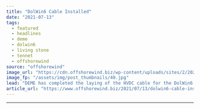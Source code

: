 ```yaml
---
title: "DolWin6 Cable Installed"
date: "2021-07-13"
tags: 
  - featured
  - headlines
  - deme
  - dolwin6
  - living stone
  - tennet
  - offshorewind
source: "offshorewind"
image_url: "https://cdn.offshorewind.biz/wp-content/uploads/sites/2/2021/07/13090002/deme_living_stone_c_wiwiphoto_ulrich_wirrwa_.jpg"
image_fp: "/assets/img/post_thumbnails/40.jpg"
lead: "DEME has completed the laying of the HVDC cable for the DolWin6 offshore grid"
article_url: "https://www.offshorewind.biz/2021/07/13/dolwin6-cable-installed/"
---
```


---
